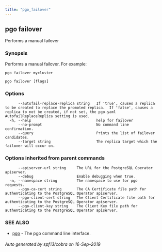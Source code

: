 ```yaml
---
title: "pgo_failover"
---
```

## pgo failover

Performs a manual failover

### Synopsis

Performs a manual failover. For example:

	pgo failover mycluster

```
pgo failover [flags]
```

### Options

```
      --autofail-replace-replica string   If 'true', causes a replica to be created to replace the promoted replica.  If 'false', causes a replica to not be created, if not set, the pgo.yaml AutofailReplaceReplica setting is used.
  -h, --help                              help for failover
      --no-prompt                         No command line confirmation.
      --query                             Prints the list of failover candidates.
      --target string                     The replica target which the failover will occur on.
```

### Options inherited from parent commands

```
      --apiserver-url string     The URL for the PostgreSQL Operator apiserver.
      --debug                    Enable debugging when true.
  -n, --namespace string         The namespace to use for pgo requests.
      --pgo-ca-cert string       The CA Certificate file path for authenticating to the PostgreSQL Operator apiserver.
      --pgo-client-cert string   The Client Certificate file path for authenticating to the PostgreSQL Operator apiserver.
      --pgo-client-key string    The Client Key file path for authenticating to the PostgreSQL Operator apiserver.
```

### SEE ALSO

* [pgo](/operatorcli/cli/pgo/)	 - The pgo command line interface.

###### Auto generated by spf13/cobra on 16-Sep-2019
